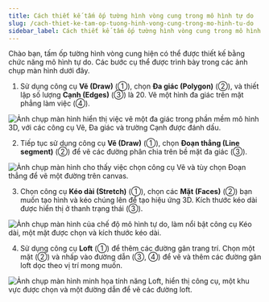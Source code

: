 ```yaml
---
title: Cách thiết kế tấm ốp tường hình vòng cung trong mô hình tự do
slug: /cach-thiet-ke-tam-op-tuong-hinh-vong-cung-trong-mo-hinh-tu-do
sidebar_label: Cách thiết kế tấm ốp tường hình vòng cung trong mô hình tự do
---
```


Chào bạn, tấm ốp tường hình vòng cung hiện có thể được thiết kế bằng chức năng mô hình tự do. Các bước cụ thể được trình bày trong các ảnh chụp màn hình dưới đây.

1. Sử dụng công cụ **Vẽ (Draw)** (①), chọn **Đa giác (Polygon)** (②), và thiết lập số lượng **Cạnh (Edges)** (③) là 20. Vẽ một hình đa giác trên mặt phẳng làm việc (④).

![Ảnh chụp màn hình hiển thị việc vẽ một đa giác trong phần mềm mô hình 3D, với các công cụ Vẽ, Đa giác và trường Cạnh được đánh dấu.](https://storage.googleapis.com/jegavn_kb/images/088752ca-f702-4835-9f19-6f843697b228.png)

2. Tiếp tục sử dụng công cụ **Vẽ (Draw)** (①), chọn **Đoạn thẳng (Line segment)** (②) để vẽ các đường phân chia trên bề mặt đa giác (③).

![Ảnh chụp màn hình cho thấy việc chọn công cụ Vẽ và tùy chọn Đoạn thẳng để vẽ một đường trên canvas.](https://storage.googleapis.com/jegavn_kb/images/62cb9e3e-9470-4ce5-ad21-4a949d0e8819.png)

3. Chọn công cụ **Kéo dài (Stretch)** (①), chọn các **Mặt (Faces)** (②) bạn muốn tạo hình và kéo chúng lên để tạo hiệu ứng 3D. Kích thước kéo dài được hiển thị ở thanh trạng thái (③).

![Ảnh chụp màn hình của chế độ mô hình tự do, làm nổi bật công cụ Kéo dài, một mặt được chọn và kích thước kéo dài.](https://storage.googleapis.com/jegavn_kb/images/8df313b3-3f70-432f-ac7f-c83eba950455.png)

4. Sử dụng công cụ **Loft** (①) để thêm các đường gân trang trí. Chọn một mặt (②) và nhấp vào đường dẫn (③, ④) để vẽ và thêm các đường gân loft dọc theo vị trí mong muốn.

![Ảnh chụp màn hình minh họa tính năng Loft, hiển thị công cụ, một khu vực được chọn và một đường dẫn để vẽ các đường loft.](https://storage.googleapis.com/jegavn_kb/images/b76bceb1-3e8e-4931-a97a-9bf162135b1d.png)
